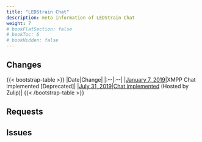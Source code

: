 ```yaml
---
title: "LEDStrain Chat"
description: meta information of LEDStrain Chat
weight: 7
# bookFlatSection: false
# bookToc: 6
# bookHidden: false
---
```


## Changes

{{< bootstrap-table >}}
|Date|Change|
|:--|:--|
|[January 7, 2019](https://ledstrain.org/d/524)|XMPP Chat implemented [Deprecated]|
|[July 31, 2019](https://ledstrain.org/d/722)|[Chat implemented](https://ledstrain.zulipchat.com/) (Hosted by Zulip)|
{{< /bootstrap-table >}}

## Requests


## Issues
